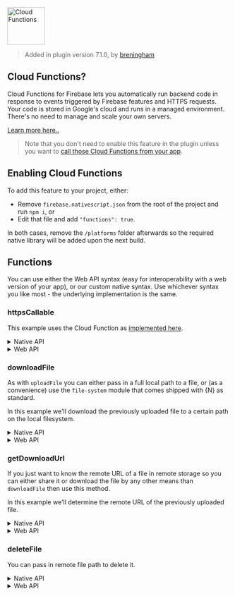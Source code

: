 <img src="https://raw.githubusercontent.com/EddyVerbruggen/nativescript-plugin-firebase/master/docs/images/features/functions.png" height="85px" alt="Cloud Functions"/>

> Added in plugin version 7.1.0, by [breningham](https://github.com/breningham)

## Cloud Functions?
Cloud Functions for Firebase lets you automatically run backend code in response to events triggered by Firebase features and HTTPS requests.
Your code is stored in Google's cloud and runs in a managed environment. There's no need to manage and scale your own servers.

[Learn more here..](https://firebase.google.com/docs/functions/)

> Note that you don't need to enable this feature in the plugin unless you want to [call those Cloud Functions from your app](https://firebase.google.com/docs/functions/callable).

## Enabling Cloud Functions
To add this feature to your project, either:

* Remove `firebase.nativescript.json` from the root of the project and run `npm i`, or
* Edit that file and add `"functions": true`.

In both cases, remove the `/platforms` folder afterwards so the required native library will be added upon the next build. 


## Functions
You can use either the Web API syntax (easy for interoperability with a web version of your app), or our custom native syntax.
Use whichever syntax you like most - the underlying implementation is the same.

### httpsCallable
This example uses the Cloud Function as [implemented here](https://github.com/EddyVerbruggen/nativescript-plugin-firebase/blob/ff95c77c7b09acf66654f53c52e8ae0c8d7b1c78/demo/firebasefunctions/functions/src/index.ts#L15-L19).

<details>
 <summary>Native API</summary>

```typescript
import * as firebase from "nativescript-plugin-firebase";

const fn = firebase.functions.httpsCallable("helloName");

fn("Nativescript-Plugin-Firebase!")
    .then((dataCue: any) => console.log("Callable Function Result: " + dataCue.message))
    .catch((errorMessage: string) => console.log("Callable Function Error: " + errorMessage));
```
</details>

<details>
 <summary>Web API</summary>

```typescript
const firebaseWebApi = require("nativescript-plugin-firebase/app"); // mind the /app!

const fn = firebaseWebApi.functions().httpsCallable("helloName");

fn("Nativescript-Plugin-Firebase!")
    .then((dataCue: any) => console.log("Callable Function Result: " + dataCue.message))
    .catch((errorMessage: string) => console.log("Callable Function Error: " + errorMessage));
```
</details>

### downloadFile
As with `uploadFile` you can either pass in a full local path to a file, or (as a convenience) use the `file-system` module that comes shipped with {N} as standard.

In this example we'll download the previously uploaded file to a certain path on the local filesystem.

<details>
 <summary>Native API</summary>

```js
  // init the file-system module
  var fs = require("tns-core-modules/file-system");

  // let's first determine where we'll create the file using the 'file-system' module
  var documents = fs.knownFolders.documents();
  var logoPath = documents.path + "/telerik-logo-downloaded.png";

  // this will create or overwrite a local file in the app's documents folder
  var localLogoFile = documents.getFile("telerik-logo-downloaded.png");

  // now download the file with either of the options below:
  firebase.storage.downloadFile({
    // optional, can also be passed during init() as 'storageBucket' param so we can cache it
    bucket: 'gs://n-plugin-test.appspot.com',
    // the full path of an existing file in your Firebase storage
    remoteFullPath: 'uploads/images/telerik-logo-uploaded.png',
    // option 1: a file-system module File object
    localFile: fs.File.fromPath(logoPath),
    // option 2: a full file path (ignored if 'localFile' is set)
    localFullPath: logoPath
  }).then(
      function (uploadedFile) {
        console.log("File downloaded to the requested location");
      },
      function (error) {
        console.log("File download error: " + error);
      }
  );
```
</details>

<details>
 <summary>Web API</summary>

#### TypeScript

```typescript
  import * as fs from "tns-core-modules/file-system";

  const storageRef = firebaseWebApi.storage().ref();
  const childRef = storageRef.child("uploads/images/telerik-logo-uploaded.png");

  // let's first determine where we'll create the file using the 'file-system' module
  const documents = fs.knownFolders.documents();
  const logoPath = documents.path + "/telerik-logo-downloaded.png";

  childRef.download(logoPath)
      .then(() => console.log("The file has been downloaded"))
      .catch(error => console.log("Download error: " + error));
```
</details>

### getDownloadUrl
If you just want to know the remote URL of a file in remote storage so you can either share it or download the file by any other means than `downloadFile` then use this method.

In this example we'll determine the remote URL of the previously uploaded file.

<details>
 <summary>Native API</summary>

```js
  firebase.storage.getDownloadUrl({
    // optional, can also be passed during init() as 'storageBucket' param so we can cache it
    bucket: 'gs://n-plugin-test.appspot.com',
    // the full path of an existing file in your Firebase storage
    remoteFullPath: 'uploads/images/telerik-logo-uploaded.png'
  }).then(
      function (url) {
        console.log("Remote URL: " + url);
      },
      function (error) {
        console.log("Error: " + error);
      }
  );
```
</details>

<details>
 <summary>Web API</summary>

#### TypeScript

```typescript
  const storageRef = firebaseWebApi.storage().ref();
  const childRef = storageRef.child("uploads/images/telerik-logo-uploaded.png");

  childRef.getDownloadURL()
      .then(theUrl => console.log("Download url: " + theUrl))
      .catch(error => console.log("Download error: " + error));
```
</details>

### deleteFile
You can pass in remote file path to delete it.

<details>
 <summary>Native API</summary>

```js
  firebase.storage.deleteFile({
    // optional, can also be passed during init() as 'storageBucket' param so we can cache it
    bucket: 'gs://n-plugin-test.appspot.com',
    // the full path of an existing file in your Firebase storage
    remoteFullPath: 'uploads/images/telerik-logo-uploaded.png'
  }).then(
      function () {
        console.log("File deleted.");
      },
      function (error) {
        console.log("File deletion Error: " + error);
      }
  );
```
</details>

<details>
 <summary>Web API</summary>

#### TypeScript

```typescript
  firebaseWebApi.storage().ref()
      .child("uploads/images/telerik-logo-uploaded.png")
      .delete()
      .then(() => console.log("Deleted file"))
      .catch(error => console.log("Error deleting file: " + error));
```
</details>
